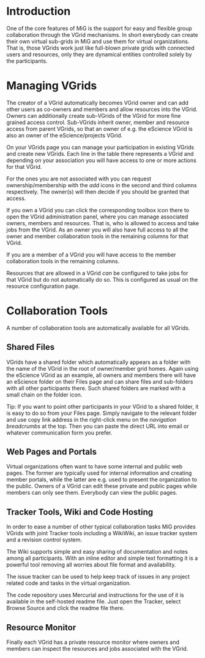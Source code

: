 # Introduction #

One of the core features of MiG is the support for easy and flexible group collaboration through the VGrid mechanisms. In short everybody can create their own virtual sub-grids in MiG and use them for virtual organizations. That is, those VGrids work just like full-blown private grids with connected users and resources, only they are dynamical entities controlled solely by the participants.


# Managing VGrids #
The creator of a VGrid automatically becomes VGrid owner and can add other users as co-owners and members and allow resources into the VGrid. Owners can additionally create sub-VGrids of the VGrid for more fine grained access control. Sub-VGrids inherit owner, member and resource access from parent VGrids, so that an owner of e.g. the eScience VGrid is also an owner of the eScience/projects VGrid.

On your VGrids page you can manage your participation in existing VGrids and create new VGrids.
Each line in the table there represents a VGrid and depending on your association you will have access to one or more actions for that VGrid.

For the ones you are not associated with you can request ownership/membership with the _add_ icons in the second and third columns respectively. The owner(s) will then decide if you should be granted that access.

If you own a VGrid you can click the corresponding toolbox icon there to open the VGrid administration panel, where you can manage associated owners, members and resources. That is, who is allowed to access and take jobs from the VGrid.
As an owner you will also have full access to all the owner and member collaboration tools in the remaining columns for that VGrid.

If you are a member of a VGrid you will have access to the member collaboration tools in the remaining columns.

Resources that are allowed in a VGrid _can_ be configured to take jobs for that VGrid but do not automatically do so. This is configured as usual on the resource configuration page.


# Collaboration Tools #
A number of collaboration tools are automatically available for all VGrids.

## Shared Files ##
VGrids have a shared folder which automatically appears as a folder with the name of the VGrid in the root of owner/member grid homes. Again using the eScience VGrid as an example, all owners and members there will have an eScience folder on their Files page and can share files and sub-folders with all other participants there.
Such shared folders are marked with a small chain on the folder icon.

Tip: If you want to point other participants in your VGrid to a shared folder, it is easy to do so from your Files page. Simply navigate to the relevant folder and use copy link address in the right-click menu on the _navigation breadcrumbs_ at the top. Then you can paste the direct URL into email or whatever communication form you prefer.


## Web Pages and Portals ##
Virtual organizations often want to have some internal and public web pages. The former are typically used for internal information and creating member portals, while the latter are e.g. used to present the organization to the public.
Owners of a VGrid can edit these private and public pages while members can only see them. Everybody can view the public pages.

## Tracker Tools, Wiki and Code Hosting ##
In order to ease a number of other typical collaboration tasks MiG provides VGrids with joint Tracker tools including a WikiWiki, an issue tracker system and a revision control system.

The Wiki supports simple and easy sharing of documentation and notes among all participants. With an inline editor and simple text formatting it is a powerful tool removing all worries about file format and availability.

The issue tracker can be used to help keep track of issues in any project related code and tasks in the virtual organization.

The code repository uses Mercurial and instructions for the use of it is available in the self-hosted readme file. Just open the Tracker, select Browse Source and click the readme file there.


## Resource Monitor ##
Finally each VGrid has a private resource monitor where owners and members can inspect the resources and jobs associated with the VGrid.